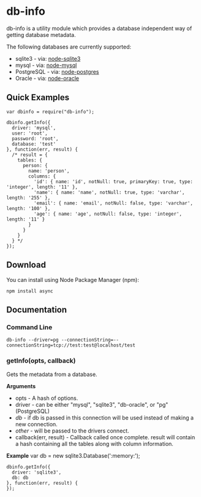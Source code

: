 # db-info

db-info is a utility module which provides a database independent way of
getting database metadata.

The following databases are currently supported:

 * sqlite3 - via: [node-sqlite3](https://github.com/developmentseed/node-sqlite3)
 * mysql - via: [node-mysql](https://github.com/felixge/node-mysql)
 * PostgreSQL - via: [node-postgres](https://github.com/brianc/node-postgres)
 * Oracle - via: [node-oracle](https://github.com/mariano/node-db-oracle)

## Quick Examples
    var dbinfo = require("db-info");

    dbinfo.getInfo({
      driver: 'mysql',
      user: 'root',
      password: 'root',
      database: 'test'
    }, function(err, result) {
      /* result = {
        tables: {
          person: {
            name: 'person',
            columns: {
              'id': { name: 'id', notNull: true, primaryKey: true, type: 'integer', length: '11' },
              'name': { name: 'name', notNull: true, type: 'varchar', length: '255' },
              'email': { name: 'email', notNull: false, type: 'varchar', length: '100' },
              'age': { name: 'age', notNull: false, type: 'integer', length: '11' }
            }
          }
        }
      } */
    });

## Download

You can install using Node Package Manager (npm):

    npm install async

## Documentation

### Command Line

    db-info --driver=pg --connectionString=--connectionString=tcp://test:test@localhost/test

### getInfo(opts, callback)

Gets the metadata from a database.

__Arguments__

 * opts - A hash of options.
  * driver - can be either "mysql", "sqlite3", "db-oracle", or "pg" (PostgreSQL)
  * _db_ - if db is passed in this connection will be used instead of making a new connection.
  * _other_ - will be passed to the drivers connect.
 * callback(err, result) - Callback called once complete. result will contain a hash containing all the tables
   along with column information.

__Example__
    var db = new sqlite3.Database(':memory:');

    dbinfo.getInfo({
      driver: 'sqlite3',
      db: db
    }, function(err, result) {
    });